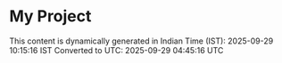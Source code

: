 # My Project

This content is dynamically generated in Indian Time (IST): 2025-09-29 10:15:16 IST
Converted to UTC: 2025-09-29 04:45:16 UTC
